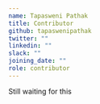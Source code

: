 ```yaml
---
name: Tapasweni Pathak
title: Contributor
github: tapaswenipathak
twitter: ""
linkedin: ""
slack: ""
joining_date: ""
role: contributor
---
```


Still waiting for this
